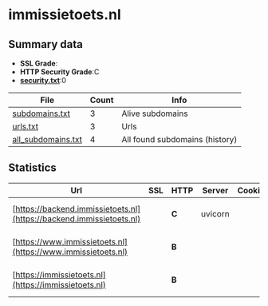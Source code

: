 

# immissietoets.nl
## Summary data


 - **SSL Grade**:
 - **HTTP Security Grade**:C
 - **[security.txt](https://www.digitaleoverheid.nl/nieuws/standaard-security-txt-nu-verplicht-voor-overheid/)**:0


| File       | Count | Info |
|------------|-------|------|
|[subdomains.txt](/data/immissietoets.nl/subdomains.txt)|3|Alive subdomains|
|[urls.txt](/data/immissietoets.nl/urls.txt)|3|Urls|
|[all_subdomains.txt](/data/immissietoets.nl/all_subdomains.txt)|4|All found subdomains (history)|


## Statistics


| Url | SSL | HTTP | Server | Cookie | HSTS | CORS | CTO | CSP | XFO | XXP | RP |FP| Tech |Title |
|--------|-------|-------|------|------|------|------|------|------|------|------|------|------|------|------|
|[https://backend.immissietoets.nl](https://backend.immissietoets.nl)| | **C**|uvicorn| |:white_check_mark: | | | | | | :white_check_mark: | |HSTS Python Uvicorn||
|[https://www.immissietoets.nl](https://www.immissietoets.nl)| | **B**|| |:white_check_mark: | | | | | | :white_check_mark: | |Express HSTS Node.js|immissietoets|
|[https://immissietoets.nl](https://immissietoets.nl)| | **B**|| |:white_check_mark: | | | | | | :white_check_mark: | |Express HSTS Node.js|immissietoets|

